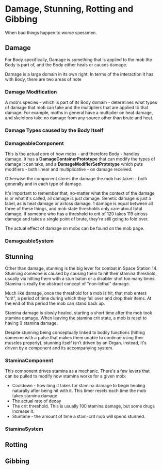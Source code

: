 # Damage, Stunning, Rotting and Gibbing

When bad things happen to worse spessmen.

## Damage

For Body specifically, Damage is something that is applied to the mob the Body is part of, and the Body either heals or causes damage.

Damage is a large domain in its own right. In terms of the interaction it has with Body, there are two areas of note

### Damage Modification 

A mob's species - which is part of its Body domain - determines what types of damage that mob can take and the multipliers that are applied to that damage. For example, moths in general have a multiplier on heat damage, and skeletons take no damage from any source other than brute and heat.

### Damage Types caused by the Body Itself

### DamageableComponent

This is the actual core of how mobs - and therefore Body - handles damage. It has a **DamageContainerPrototype** that can modify the types of damage it can take, and a **DamageModifierSetPrototype** which puts modifiers - both linear and multiplicative - on damage received.

Otherwise the component stores the damage the mob has taken - both generally and in each type of damage.

It's important to remember that, no-matter what the context of the damage is or what it's called, all damage is just damage. Genetic damage is just a label, as is heat damage or airloss damage. 1 damage is equal between all three of these things, and mob state thresholds only care about total damage. If someone who has a threshold to crit of 120 takes 119 airloss damage and takes a single point of brute, they're still going to fold over.

The actual effect of damage on mobs can be found on the mob page.

### DamageableSystem

## Stunning

Other than damage, stunning is the big lever for combat in Space Station 14. Stunning someone is caused by causing them to hit their stamina threshold, usually via hitting them with a stun baton or a disabler shot too many times. Stamina is really the abstract concept of "non-lethal" damage.

Much like damage, once the threshold for a mob is hit, that mob enters "crit", a period of time during which they fall over and drop their items. At the end of this period the mob can stand back up.

Stamina damage is slowly healed, starting a short time after the mob took stamina damage. When leaving the stamina crit state, a mob is reset to having 0 stamina damage.

Despite stunning being conceptually linked to bodily functions (hitting someone with a pulse that makes them unable to continue using their muscles properly), stunning itself isn't driven by an Organ. Instead, it's driven by a component and its accompanying system.

### StaminaComponent

This component drives stamina as a mechanic. There's a few levers that can be pulled to modify how stamina works for a given mob:
* Cooldown - how long it takes for stamina damage to begin healing naturally after being hit with it. This timer resets each time the mob takes stamina damage.
* The actual rate of decay
* The crit threshold. This is usually 100 stamina damage, but some drugs increase it.
* Stuntime - the amount of time a stam-crit mob will spend stunned.

### StaminaSystem

## Rotting

## Gibbing

